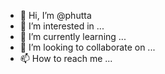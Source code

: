 - 👋 Hi, I’m @phutta
- 👀 I’m interested in ...
- 🌱 I’m currently learning ...
- 💞️ I’m looking to collaborate on ...
- 📫 How to reach me ...

<!---
phutta/phutta is a ✨ special ✨ repository because its `README.md` (this file) appears on your GitHub profile.
You can click the Preview link to take a look at your changes.
--->
